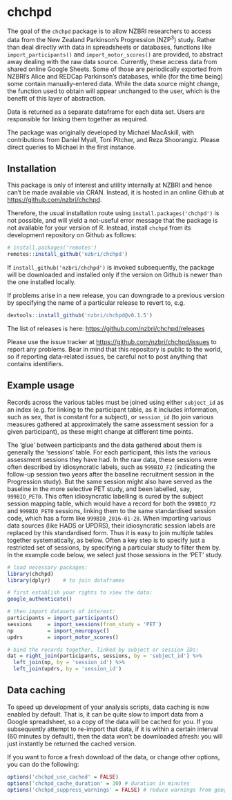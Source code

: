 
<!-- README.md is generated from README.Rmd. Please edit that file -->

# chchpd

The goal of the `chchpd` package is to allow NZBRI researchers to access
data from the New Zealand Parkinson’s Progression (NZP<sup>3</sup>)
study. Rather than deal directly with data in spreadsheets or databases,
functions like `import_participants()` and `import_motor_scores()` are
provided, to abstract away dealing with the raw data source. Currently,
these access data from shared online Google Sheets. Some of those are
periodically exported from NZBRI’s Alice and REDCap Parkinson’s
databases, while (for the time being) some contain manually-entered
data. While the data source might change, the function used to obtain
will appear unchanged to the user, which is the benefit of this layer of
abstraction.

Data is returned as a separate dataframe for each data set. Users are
responsible for linking them together as required.

The package was originally developed by Michael MacAskill, with
contributions from Daniel Myall, Toni Pitcher, and Reza Shoorangiz.
Please direct queries to Michael in the first instance.

## Installation

This package is only of interest and utility internally at NZBRI and
hence can’t be made available via CRAN. Instead, it is hosted in an
online Github at <https://github.com/nzbri/chchpd>.

Therefore, the usual installation route using
`install.packages('chchpd')` is not possible, and will yield a
not-useful error message that the package is not available for your
version of R. Instead, install `chchpd` from its development repository
on Github as follows:

``` r
# install.packages('remotes')
remotes::install_github('nzbri/chchpd')
```

If `install_github('nzbri/chchpd')` is invoked subsequently, the package
will be downloaded and installed only if the version on Github is newer
than the one installed locally.

If problems arise in a new release, you can downgrade to a previous
version by specifying the name of a particular release to revert to,
e.g.

``` r
devtools::install_github('nzbri/chchpd@v0.1.5')
```

The list of releases is here: <https://github.com/nzbri/chchpd/releases>

Please use the issue tracker at <https://github.com/nzbri/chchpd/issues>
to report any problems. Bear in mind that this repository is public to
the world, so if reporting data-related issues, be careful not to post
anything that contains identifiers.

## Example usage

Records across the various tables must be joined using either
`subject_id` as an index (e.g. for linking to the participant table, as
it includes information, such as sex, that is constant for a subject),
or `session_id` (to join various measures gathered at approximately the
same assessment session for a given participant), as these might change
at different time points.

The ‘glue’ between participants and the data gathered about them is
generally the ‘sessions’ table. For each participant, this lists the
various assessment sessions they have had. In the raw data, these
sessions were often described by idiosyncratic labels, such as
`999BIO_F2` (indicating the follow-up session two years after the
baseline recruitment session in the Progression study). But the same
session might also have served as the baseline in the more selective PET
study, and been labelled, say, `999BIO_PET0`. This often idiosyncratic
labelling is cured by the subject session mapping table, which would
have a record for both the `999BIO_F2` and `999BIO_PET0` sessions,
linking them to the same standardised session code, which has a form
like `999BIO_2016-01-28`. When importing various data sources (like HADS
or UPDRS), their idiosyncratic session labels are replaced by this
standardised form. Thus it is easy to join multiple tables together
systematically, as below. Often a key step is to specify just a
restricted set of sessions, by specifying a particular study to filter
them by. In the example code below, we select just those sessions in the
‘PET’ study.

``` r
# load necessary packages:
library(chchpd)
library(dplyr)    # to join dataframes

# first establish your rights to view the data:
google_authenticate()

# then import datasets of interest:
participants = import_participants()
sessions     = import_sessions(from_study = 'PET')
np           = import_neuropsyc()
updrs        = import_motor_scores()

# bind the records together, linked by subject or session IDs:
dat = right_join(participants, sessions, by = 'subject_id') %>% 
  left_join(np, by = 'session_id') %>% 
  left_join(updrs, by = 'session_id')
```

## Data caching

To speed up development of your analysis scripts, data caching is now
enabled by default. That is, it can be quite slow to import data from a
Google spreadsheet, so a copy of the data will be cached for you. If you
subsequently attempt to re-import that data, if it is within a certain
interval (60 minutes by default), then the data won’t be downloaded
afresh: you will just instantly be returned the cached version.

If you want to force a fresh download of the data, or change other
options, you can do the following:

``` r
options('chchpd_use_cached' = FALSE)
options('chchpd_cache_duration' = 30) # duration in minutes
options('chchpd_suppress_warnings' = FALSE) # reduce warnings from googlesheets
```
